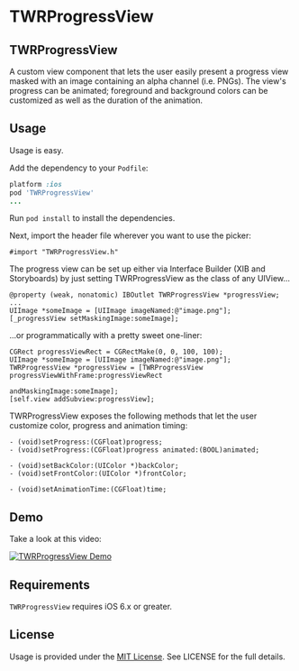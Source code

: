 TWRProgressView
=================

## TWRProgressView

A custom view component that lets the user easily present a progress view masked with an image containing an alpha channel (i.e. PNGs). The view's progress can be animated; foreground and background colors can be customized as well as the duration of the animation.

## Usage

Usage is easy.

Add the dependency to your `Podfile`:

```ruby
platform :ios
pod 'TWRProgressView'
...
```

Run `pod install` to install the dependencies.

Next, import the header file wherever you want to use the picker:

```objc
#import "TWRProgressView.h"
```

The progress view can be set up either via Interface Builder (XIB and Storyboards) by just setting TWRProgressView as the class of any UIView...

```objc
@property (weak, nonatomic) IBOutlet TWRProgressView *progressView;
...
UIImage *someImage = [UIImage imageNamed:@"image.png"];
[_progressView setMaskingImage:someImage];
```

 ...or programmatically with a pretty sweet one-liner:

```objc
CGRect progressViewRect = CGRectMake(0, 0, 100, 100);
UIImage *someImage = [UIImage imageNamed:@"image.png"];
TWRProgressView *progressView = [TWRProgressView progressViewWithFrame:progressViewRect
                                                       andMaskingImage:someImage];
[self.view addSubview:progressView];
```

TWRProgressView exposes the following methods that let the user customize color, progress and animation timing:
```objc
- (void)setProgress:(CGFloat)progress;
- (void)setProgress:(CGFloat)progress animated:(BOOL)animated;

- (void)setBackColor:(UIColor *)backColor;
- (void)setFrontColor:(UIColor *)frontColor;

- (void)setAnimationTime:(CGFloat)time;
```
## Demo

Take a look at this video:

[![TWRProgressView Demo](http://cocoahunter-blog.s3.amazonaws.com/TWRProgressView/TWRProgressView_Screenshot.png)](http://cocoahunter-blog.s3.amazonaws.com/TWRProgressView/TWRProgressView.mp4)

## Requirements

`TWRProgressView` requires iOS 6.x or greater.


## License

Usage is provided under the [MIT License](http://opensource.org/licenses/mit-license.php).  See LICENSE for the full details.